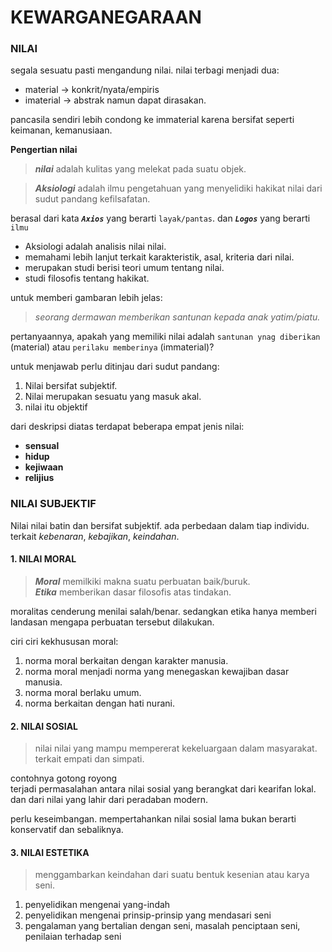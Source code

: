 # **KEWARGANEGARAAN**

### **NILAI**
segala sesuatu pasti mengandung nilai. nilai terbagi menjadi dua:
- material -> konkrit/nyata/empiris
- imaterial -> abstrak namun dapat dirasakan.

pancasila sendiri lebih condong ke immaterial karena bersifat seperti keimanan, kemanusiaan.

**Pengertian nilai**
> ***nilai*** adalah kulitas yang melekat pada suatu objek.


> ***Aksiologi*** adalah ilmu pengetahuan yang menyelidiki hakikat nilai dari sudut pandang kefilsafatan.

berasal dari kata ***`Axios`*** yang berarti `layak/pantas`. dan ***`Logos`*** yang berarti `ilmu`

  - Aksiologi adalah analisis nilai nilai. 
  - memahami lebih lanjut terkait karakteristik, asal, kriteria dari nilai.
  - merupakan studi berisi teori umum tentang nilai.
  - studi filosofis tentang hakikat.

untuk memberi gambaran lebih jelas:
> *seorang dermawan memberikan santunan kepada anak yatim/piatu.*

pertanyaannya, apakah yang memiliki nilai adalah `santunan ynag diberikan` (material) atau `perilaku memberinya` (immaterial)?

untuk menjawab perlu ditinjau dari sudut pandang:
1. Nilai bersifat subjektif.
2. Nilai merupakan sesuatu yang masuk akal.
3. nilai itu objektif

dari deskripsi diatas terdapat beberapa empat jenis nilai:
- **sensual**
- **hidup**
- **kejiwaan**
- **relijius**

### **NILAI SUBJEKTIF**
Nilai nilai batin dan bersifat subjektif. ada perbedaan dalam tiap individu. terkait *kebenaran*, *kebajikan*, *keindahan*.
#### 1. NILAI MORAL
> ***Moral*** memilkiki makna suatu perbuatan baik/buruk. <br>
> ***Etika*** memberikan dasar filosofis atas tindakan.

moralitas cenderung menilai salah/benar. sedangkan etika hanya memberi landasan mengapa perbuatan tersebut dilakukan.

ciri ciri kekhususan moral:
1. norma moral berkaitan dengan karakter manusia.
2. norma moral menjadi norma yang menegaskan kewajiban dasar manusia.
3. norma moral berlaku umum.
4. norma berkaitan dengan hati nurani.

#### 2. NILAI SOSIAL
> nilai nilai yang mampu mempererat kekeluargaan dalam masyarakat. terkait empati dan simpati.

contohnya gotong royong <br>
terjadi permasalahan antara nilai sosial yang berangkat dari kearifan lokal. <br>
dan dari nilai yang lahir dari peradaban modern.

perlu keseimbangan. mempertahankan nilai sosial lama bukan berarti konservatif dan sebaliknya.

#### 3. NILAI ESTETIKA
>menggambarkan keindahan dari suatu bentuk kesenian atau karya seni.

1. penyelidikan mengenai yang-indah
2. penyelidikan mengenai prinsip-prinsip yang mendasari seni
3. pengalaman yang bertalian dengan seni, masalah penciptaan seni, penilaian terhadap seni 